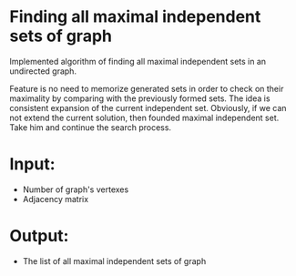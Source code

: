 # Finding all maximal independent sets of graph

Implemented algorithm of finding all maximal independent sets in an undirected graph.

Feature is no need to memorize generated
sets in order to check on their maximality by
comparing with the previously formed sets. The idea is
consistent expansion of the current independent set.
Obviously, if we can not extend the current solution, then
founded maximal independent set. Take him and
continue the search process.

# Input:
 - Number of graph's vertexes
 - Adjacency matrix
 
# Output:
 - The list of all maximal independent sets of graph